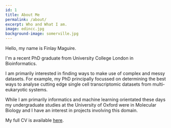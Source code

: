 ```yaml
---
id: 1
title: About Me
permalink: /about/
excerpt: Who and What I am.
image: edincc.jpg
background-image: somerville.jpg
---
```


Hello, my name is Finlay Maguire.

I'm a recent PhD graduate from University College London in Bioinformatics.

I am primarily interested in finding ways to make use of complex and messy datasets.
For example, my PhD principally focussed on determining the best ways to analyse
cutting edge single cell transcriptomic datasets from multi-eukaryotic systems.

While I am primarily informatics and machine learning orientated these days my undergraduate 
studies at the University of Oxford 
were in Molecular Biology and I have an interest in projects involving this domain.

My full CV is available [here](https://github.com/fmaguire/CV/raw/master/Finlay_Maguire_CV.pdf).



